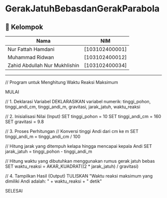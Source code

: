 ﻿# GerakJatuhBebasdanGerakParabola


## 👥 Kelompok
| Nama | NIM |
|------|-----|
| Nur Fattah Hamdani | [103102400001] |
| Muhammad Ridwan | [103102400012] |
| Zahid Abdullah Nur Mukhlishin | [103102400034] |

---

// Program untuk Menghitung Waktu Reaksi Maksimum

MULAI

  // 1. Deklarasi Variabel
  DEKLARASIKAN variabel numerik: tinggi_pohon, tinggi_andi_cm, tinggi_andi_m, gravitasi, jarak_jatuh, waktu_reaksi

  // 2. Inisialisasi Nilai (Input)
  SET tinggi_pohon = 10
  SET tinggi_andi_cm = 160
  SET gravitasi = 9.8

  // 3. Proses Perhitungan
  // Konversi tinggi Andi dari cm ke m
  SET tinggi_andi_m = tinggi_andi_cm / 100

  // Hitung jarak yang ditempuh kelapa hingga mencapai kepala Andi
  SET jarak_jatuh = tinggi_pohon - tinggi_andi_m

  // Hitung waktu yang dibutuhkan menggunakan rumus gerak jatuh bebas
  SET waktu_reaksi = AKAR_KUADRAT((2 * jarak_jatuh) / gravitasi)

  // 4. Tampilkan Hasil (Output)
  TULISKAN "Waktu reaksi maksimum yang dimiliki Andi adalah: " + waktu_reaksi + " detik"

SELESAI

